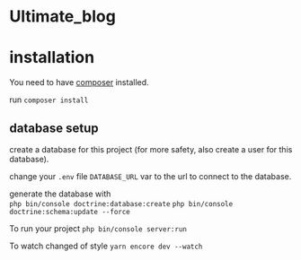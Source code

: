 # Ultimate_blog

# installation

You need to have [composer](https://getcomposer.org/) installed.

run `composer install`

## database setup

create a database for this project (for more safety, also create a user for this database).

change your `.env` file `DATABASE_URL` var to the url to connect to the database.

generate the database with  
`php bin/console doctrine:database:create`
`php bin/console doctrine:schema:update --force`

To run your project
`php bin/console server:run`

To watch changed of style
`yarn encore dev --watch`